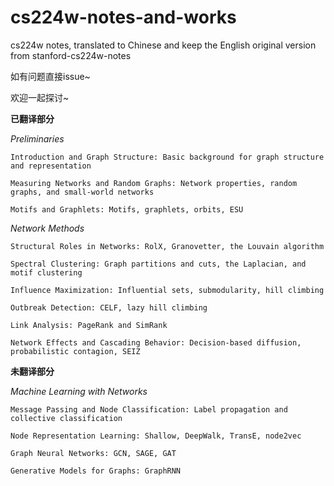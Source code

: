 # cs224w-notes-and-works
cs224w notes, translated to Chinese and keep the English original version from stanford-cs224w-notes

如有问题直接issue~

欢迎一起探讨~

**已翻译部分**

*Preliminaries*

    Introduction and Graph Structure: Basic background for graph structure and representation

    Measuring Networks and Random Graphs: Network properties, random graphs, and small-world networks
  
    Motifs and Graphlets: Motifs, graphlets, orbits, ESU
  
*Network Methods*

    Structural Roles in Networks: RolX, Granovetter, the Louvain algorithm
  
    Spectral Clustering: Graph partitions and cuts, the Laplacian, and motif clustering

    Influence Maximization: Influential sets, submodularity, hill climbing

    Outbreak Detection: CELF, lazy hill climbing

    Link Analysis: PageRank and SimRank

    Network Effects and Cascading Behavior: Decision-based diffusion, probabilistic contagion, SEIZ
  
**未翻译部分**

*Machine Learning with Networks*

    Message Passing and Node Classification: Label propagation and collective classification

    Node Representation Learning: Shallow, DeepWalk, TransE, node2vec

    Graph Neural Networks: GCN, SAGE, GAT

    Generative Models for Graphs: GraphRNN
